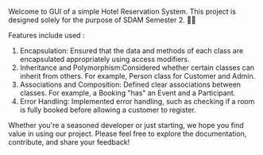 Welcome to GUI of a simple Hotel Reservation System. This project is designed solely for the purpose of SDAM Semester 2. 🚀✨

Features include used :

1) Encapsulation: Ensured that the data and methods of each class are encapsulated appropriately using access modifiers.
2) Inheritance and Polymorphism:Considered whether certain classes can inherit from others. For example, Person class for Customer and Admin.
4) Associations and Composition: Defined clear associations between classes. For example, a Booking "has" an Event and a Participant.
5) Error Handling: Implemented error handling, such as checking if a room is fully booked before allowing a customer to register.

Whether you're a seasoned developer or just starting, we hope you find value in using our project. Please feel free to explore the documentation, contribute, and share your feedback!
